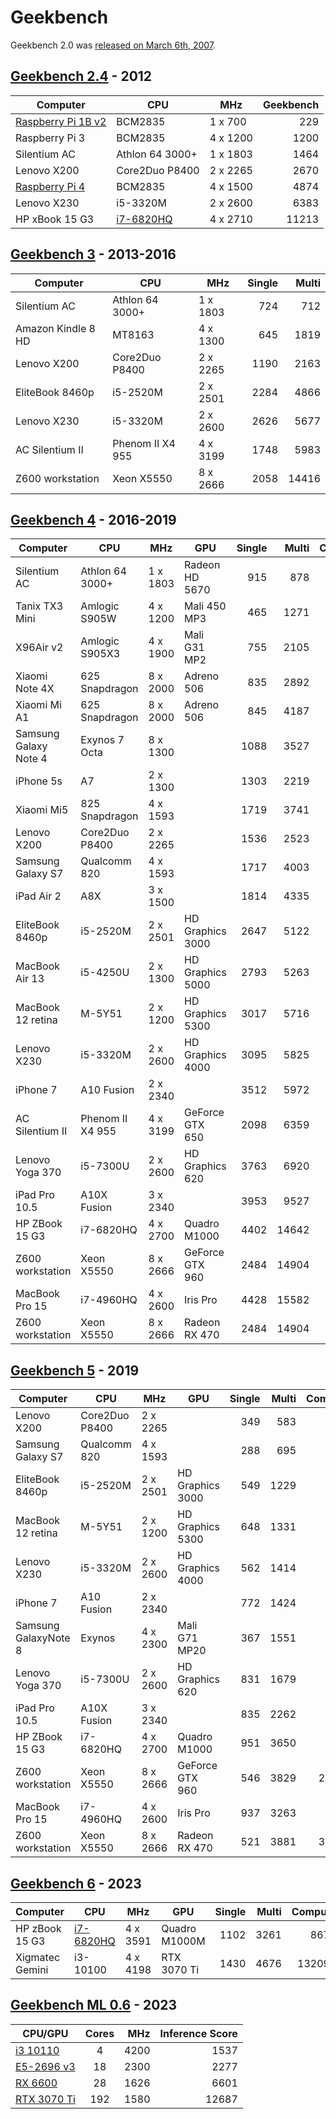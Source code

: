 # Geekbench

Geekbench 2.0 was [released on March 6th, 2007](https://www.geekbench.com/blog/2007/03/geekbench-2-released/).

## [Geekbench 2.4](https://www.geekbench.com/geekbench2/) - 2012

| Computer       | CPU             | MHz      | Geekbench |
| -------------- | --------------- | -------- | --------: |
| [Raspberry Pi 1B v2](https://browser.geekbench.com/geekbench2/2691113) | BCM2835 | 1 x 700 |  229    |
| Raspberry Pi 3 | BCM2835         | 4 x 1200 | 1200      |
| Silentium AC   | Athlon 64 3000+ | 1 x 1803 | 1464      |
| Lenovo X200    | Core2Duo P8400  | 2 x 2265 | 2670      |
| [Raspberry Pi 4](https://browser.geekbench.com/geekbench2/2688916) | BCM2835   | 4 x 1500 |  4874    |
| Lenovo X230    | i5-3320M        | 2 x 2600 | 6383      |
| HP xBook 15 G3 | [i7-6820HQ](https://browser.geekbench.com/geekbench2/2688915) | 4 x 2710 |  11213   |

## [Geekbench 3](https://www.geekbench.com/legacy/) - 2013-2016

| Computer           | CPU              | MHz      | Single | Multi |
| ------------------ | ---------------- | -------- | -----: | ----: |
| Silentium AC       | Athlon 64 3000+  | 1 x 1803 | 724    | 712   |
| Amazon Kindle 8 HD | MT8163           | 4 x 1300 | 645    | 1819  |
| Lenovo X200        | Core2Duo P8400   | 2 x 2265 | 1190   | 2163  |
| EliteBook 8460p    | i5-2520M         | 2 x 2501 | 2284   | 4866  |
| Lenovo X230        | i5-3320M         | 2 x 2600 | 2626   | 5677  |
| AC Silentium II    | Phenom II X4 955 | 4 x 3199 | 1748   | 5983  |
| Z600 workstation   | Xeon X5550       | 8 x 2666 | 2058   | 14416 |

## [Geekbench 4](https://www.geekbench.com/legacy/) - 2016-2019

| Computer              | CPU              | MHz      | GPU              | Single | Multi | Compute |
| --------------------- | ---------------- | -------- | ---------------- | -----: | ----: | ------: |
| Silentium AC          | Athlon 64 3000+  | 1 x 1803 | Radeon HD 5670   | 915    | 878   | 11376   |
| Tanix TX3 Mini        | Amlogic S905W    | 4 x 1200 | Mali 450 MP3     | 465    | 1271  | 891     |
| X96Air v2             | Amlogic S905X3   | 4 x 1900 | Mali G31 MP2     | 755    | 2105  | 1569    |
| Xiaomi Note 4X        | 625 Snapdragon   | 8 x 2000 | Adreno 506       | 835    | 2892  | 3364    |
| Xiaomi Mi A1          | 625 Snapdragon   | 8 x 2000 | Adreno 506       | 845    | 4187  | 3557    |
| Samsung Galaxy Note 4 | Exynos 7 Octa    | 8 x 1300 |                  | 1088   | 3527  | 2909    |
| iPhone 5s             | A7               | 2 x 1300 |                  | 1303   | 2219  | 542     |
| Xiaomi Mi5            | 825 Snapdragon   | 4 x 1593 |                  | 1719   | 3741  | 6938    |
| Lenovo X200           | Core2Duo P8400   | 2 x 2265 |                  | 1536   | 2523  |         |
| Samsung Galaxy S7     | Qualcomm 820     | 4 x 1593 |                  | 1717   | 4003  | 7343    |
| iPad Air 2            | A8X              | 3 x 1500 |                  | 1814   | 4335  | 7600    |
| EliteBook 8460p       | i5-2520M         | 2 x 2501 | HD Graphics 3000 | 2647   | 5122  |         |
| MacBook Air 13        | i5-4250U         | 2 x 1300 | HD Graphics 5000 | 2793   | 5263  | 16183   |
| MacBook 12 retina     | M-5Y51           | 2 x 1200 | HD Graphics 5300 | 3017   | 5716  | 12290   |
| Lenovo X230           | i5-3320M         | 2 x 2600 | HD Graphics 4000 | 3095   | 5825  | 6187    |
| iPhone 7              | A10 Fusion       | 2 x 2340 |                  | 3512   | 5972  | 12874   |
| AC Silentium II       | Phenom II X4 955 | 4 x 3199 | GeForce GTX 650  | 2098   | 6359  | 22603   |
| Lenovo Yoga 370       | i5-7300U         | 2 x 2600 | HD Graphics 620  | 3763   | 6920  | 16444   |
| iPad Pro 10.5         | A10X Fusion      | 3 x 2340 |                  | 3953   | 9527  | 30715   |
| HP ZBook 15 G3        | i7-6820HQ        | 4 x 2700 | Quadro M1000     | 4402   | 14642 | 43284   |
| Z600 workstation      | Xeon X5550       | 8 x 2666 | GeForce GTX 960  | 2484   | 14904 | 79873   |
| MacBook Pro 15        | i7-4960HQ        | 4 x 2600 | Iris Pro         | 4428   | 15582 | 29291   |
| Z600 workstation      | Xeon X5550       | 8 x 2666 | Radeon RX 470    | 2484   | 14904 | 109221  |

## [Geekbench 5](https://www.geekbench.com/legacy/) - 2019

| Computer             | CPU            | MHz      | GPU              | Single | Multi | Compute |
| -------------------- | -------------- | -------- | ---------------- | -----: | ----: | ------: |
| Lenovo X200          | Core2Duo P8400 | 2 x 2265 |                  | 349    | 583   |         |
| Samsung Galaxy S7    | Qualcomm 820   | 4 x 1593 |                  | 288    | 695   | 850     |
| EliteBook 8460p      | i5-2520M       | 2 x 2501 | HD Graphics 3000 | 549    | 1229  |         |
| MacBook 12 retina    | M-5Y51         | 2 x 1200 | HD Graphics 5300 | 648    | 1331  | 1781    |
| Lenovo X230          | i5-3320M       | 2 x 2600 | HD Graphics 4000 | 562    | 1414  | 1050    |
| iPhone 7             | A10 Fusion     | 2 x 2340 |                  | 772    | 1424  | 2834    |
| Samsung GalaxyNote 8 | Exynos         | 4 x 2300 | Mali G71 MP20    | 367    | 1551  | 3101    |
| Lenovo Yoga 370      | i5-7300U       | 2 x 2600 | HD Graphics 620  | 831    | 1679  | 4039    |
| iPad Pro 10.5        | A10X Fusion    | 3 x 2340 |                  | 835    | 2262  | 6421    |
| HP ZBook 15 G3       | i7-6820HQ      | 4 x 2700 | Quadro M1000     | 951    | 3650  | 9731    |
| Z600 workstation     | Xeon X5550     | 8 x 2666 | GeForce GTX 960  | 546    | 3829  | 20482   |
| MacBook Pro 15       | i7-4960HQ      | 4 x 2600 | Iris Pro         | 937    | 3263  | 4957    |
| Z600 workstation     | Xeon X5550     | 8 x 2666 | Radeon RX 470    | 521    | 3881  | 36618   |

## [Geekbench 6]() - 2023

| Computer             | CPU                                                      | MHz      | GPU              | Single | Multi | Compute |
| -------------------- | -------------------------------------------------------- | -------- | ---------------- | -----: | ----: | ------: |
| HP zBook 15 G3       | [i7-6820HQ](https://browser.geekbench.com/v6/cpu/158904) | 4 x 3591 | Quadro M1000M    |   1102 |  3261 |    8677 |
| Xigmatec Gemini      | i3-10100                                                 | 4 x 4198 | RTX 3070 Ti      |   1430 |  4676 |  132095 |

## [Geekbench ML 0.6](https://www.geekbench.com/ml/) - 2023

| CPU/GPU     | Cores |  MHz | Inference Score |
|-------------|:-----:|-----:|----------------:|
| [i3 10110](https://browser.geekbench.com/ml/v0/inference/407486)    |   4   | 4200 |            1537 |
| [E5-2696 v3](https://browser.geekbench.com/ml/v0/inference/407539)  |   18  | 2300 |            2277 |
| [RX 6600](https://browser.geekbench.com/ml/v0/inference/407554)     |   28  | 1626 |            6601 |
| [RTX 3070 Ti](https://browser.geekbench.com/ml/v0/inference/407487) |  192  | 1580 |           12687 |

